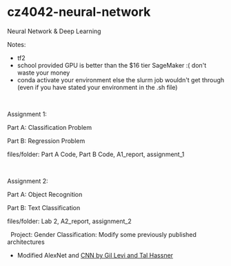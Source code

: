 # cz4042-neural-network
Neural Network &amp; Deep Learning

Notes:
- tf2
- school provided GPU is better than the $16 tier SageMaker :( don't waste your money
- conda activate your environment else the slurm job wouldn't get through (even if you have stated your environment in the .sh file) 


&nbsp;&nbsp;&nbsp;

Assignment 1:

Part A: Classification Problem

Part B: Regression Problem

files/folder: Part A Code, Part B Code, A1_report, assignment_1


&nbsp;

Assignment 2:

Part A: Object Recognition

Part B: Text Classification

files/folder: Lab 2, A2_report, assignment_2

&nbsp;
Project:
Gender Classification: Modify some previously published architectures
- Modified AlexNet and [CNN by Gil Levi and Tal Hassner](https://github.com/GilLevi/AgeGenderDeepLearning)
